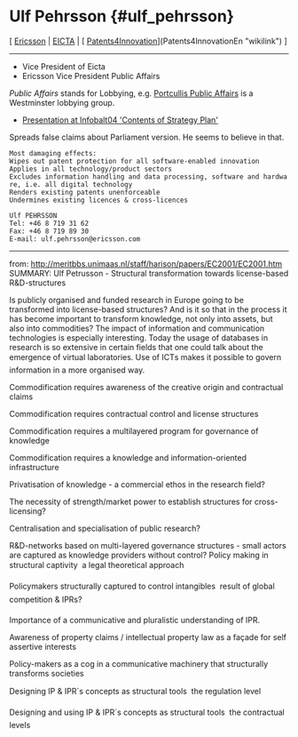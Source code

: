 # Ulf Pehrsson {#ulf_pehrsson}

\[ [ Ericsson](SwpatericssonEn "wikilink") \| [
EICTA](SwpateictaEn "wikilink") \| [
[Patents4Innovation](Patents4Innovation "wikilink")](Patents4InnovationEn "wikilink")
\]

------------------------------------------------------------------------

-   Vice President of Eicta
-   Ericsson Vice President Public Affairs

*Public Affairs* stands for Lobbying, e.g. [Portcullis Public
Affairs](http://www.sourcewatch.org/index.php?title=Portcullis_Public_Affairs "wikilink")
is a Westminster lobbying group.

-   [Presentation at Infobalt04 \'Contents of Strategy
    Plan\'](http://www.infobalt.lt/docs/Ulf_Pegrsson_EICTA.ppt "wikilink")

Spreads false claims about Parliament version. He seems to believe in
that.

`Most damaging effects: `\
`Wipes out patent protection for all software-enabled innovation`\
`Applies in all technology/product sectors`\
`Excludes information handling and data processing, software and hardware, i.e. all digital technology`\
`Renders existing patents unenforceable`\
`Undermines existing licences & cross-licences `

`Ulf PEHRSSON `\
`Tel: +46 8 719 31 62 `\
`Fax: +46 8 719 89 30 `\
`E-mail: ulf.pehrsson@ericsson.com`

------------------------------------------------------------------------

from:
<http://meritbbs.unimaas.nl/staff/harison/papers/EC2001/EC2001.htm>
SUMMARY: Ulf Petrusson - Structural transformation towards license-based
R&D-structures

Is publicly organised and funded research in Europe going to be
transformed into license-based structures? And is it so that in the
process it has become important to transform knowledge, not only into
assets, but also into commodities? The impact of information and
communication technologies is especially interesting. Today the usage of
databases in research is so extensive in certain fields that one could
talk about the emergence of virtual laboratories. Use of ICTs makes
it possible to govern information in a more organised way.

Commodification requires awareness of the creative origin and
contractual claims

Commodification requires contractual control and license structures

Commodification requires a multilayered program for governance of
knowledge

Commodification requires a knowledge and information-oriented
infrastructure

Privatisation of knowledge - a commercial ethos in the research field?

The necessity of strength/market power to establish structures for
cross-licensing?

Centralisation and specialisation of public research?

R&D-networks based on multi-layered governance structures - small actors
are captured as knowledge providers without control? Policy making in
structural captivity  a legal theoretical approach

Policymakers structurally captured to control intangibles  result of
global competition & IPRs?

Importance of a communicative and pluralistic understanding of IPR.

Awareness of property claims / intellectual property law as a façade for
self assertive interests

Policy-makers as a cog in a communicative machinery that structurally
transforms societies

Designing IP & IPR´s concepts as structural tools  the regulation level

Designing and using IP & IPR´s concepts as structural tools  the
contractual levels
